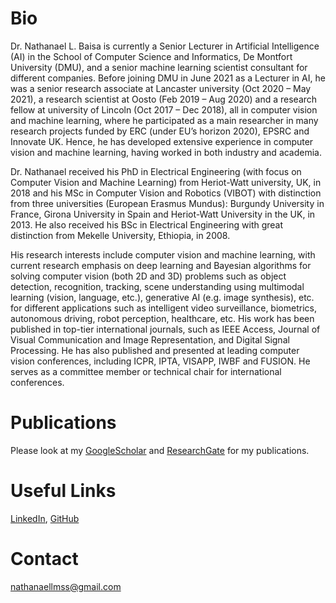 <!--- ![](./my_photo.jfif) --->
<!--- https://github.com/HugoBlox/theme-academic-cv  --->  
<!--- https://github.com/dmsl/course-responsive-template/tree/master ---> 
<!--- https://github.com/csxmli2016/csxmli2016.github.io --->
<!--- https://github.com/KaiyangZhou/KaiyangZhou.github.io --->
<!--- https://github.com/ZeyuFu/zeyufu.github.io --->
<!---https://github.com/ale152/ale152.github.io --->

# Bio
Dr. Nathanael L. Baisa is currently a Senior Lecturer in Artificial Intelligence (AI) in the School of Computer Science and Informatics, De Montfort University (DMU), and a senior machine learning scientist consultant for different companies. Before joining DMU in June 2021 as a Lecturer in AI, he was a senior research associate at Lancaster university (Oct 2020 – May 2021), a research scientist at Oosto (Feb 2019 – Aug 2020) and a research fellow at university of Lincoln (Oct 2017 – Dec 2018), all in computer vision and machine learning, where he participated as a main researcher in many research projects funded by ERC (under EU’s horizon 2020), EPSRC and Innovate UK. Hence, he has developed extensive experience in computer vision and machine learning, having worked in both industry and academia.

Dr. Nathanael received his PhD in Electrical Engineering (with focus on Computer Vision and Machine Learning) from Heriot-Watt university, UK, in 2018 and his MSc in Computer Vision and Robotics (VIBOT) with distinction from three universities (European Erasmus Mundus): Burgundy University in France, Girona University in Spain and Heriot-Watt University in the UK, in 2013. He also received his BSc in Electrical Engineering with great distinction from Mekelle University, Ethiopia, in 2008.

His research interests include computer vision and machine learning, with current research emphasis on deep learning and Bayesian algorithms for solving computer vision (both 2D and 3D) problems such as object detection, recognition, tracking, scene understanding using multimodal learning (vision, language, etc.), generative AI (e.g. image synthesis), etc. for different applications such as intelligent video surveillance, biometrics, autonomous driving, robot perception, healthcare, etc. His work has been published in top-tier international journals, such as IEEE Access, Journal of Visual Communication and Image Representation, and Digital Signal Processing. He has also published and presented at leading computer vision conferences, including ICPR, IPTA, VISAPP, IWBF and FUSION. He serves as a committee member or technical chair for international conferences.

# Publications
Please look at my [GoogleScholar](https://scholar.google.co.uk/citations?user=EKyk-IwAAAAJ&hl=en) and [ResearchGate](https://www.researchgate.net/profile/Nathanael-L-Baisa-2) for my publications.

# Useful Links
[LinkedIn](https://www.linkedin.com/in/nathanael-l-baisa-phd-53479842/), [GitHub](https://github.com/nathanlem1)

# Contact
nathanaellmss@gmail.com
